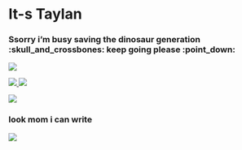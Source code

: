 <h1 align=”center”> It-s Taylan</h1>

<h3 align=”center”> Ssorry i’m busy saving the dinosaur generation :skull_and_crossbones: keep going please :point_down: </h3>
<p align=”center”>
<img src=”https://hackster.imgix.net/uploads/attachments/1097058/Dino_non-birthday_version-1.gif?auto=compress&gifq=35&w=680&h=510&fit=max" width=”500" height=”150" />
</p>

<p align=”center”>
<a href= “http://www.twitter.com/emdidar">
<img align=”center” src=”https://img.icons8.com/external-justicon-lineal-color-justicon/64/000000/external-twitter-social-media-justicon-lineal-color-justicon.png" />
</a>
<a href= “https://www.linkedin.com/in/emdidar/">
<img align=”center” src=”https://img.icons8.com/external-justicon-lineal-color-justicon/64/000000/external-linkedin-social-media-justicon-lineal-color-justicon.png" />
</a>

</p><p align=”center”>
<img src=”https://komarev.com/ghpvc/?username=TaylanCann&label=stalkers&color=grey" />
</p>


<h3 align=”center”> look mom i can write </h3>
<p align=”center”>
<img src=”https://github-readme-stats.vercel.app/api/top-langs/?username=taylancann&layout=compact" />
</p>

